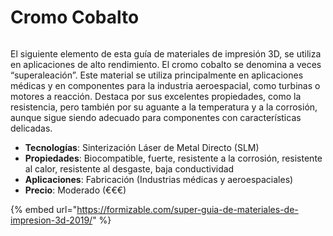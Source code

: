 # Cromo Cobalto

<figure><img src="https://formizable.com/wp-content/uploads/2019/01/Chrome-e1495101076150.jpeg" alt=""><figcaption></figcaption></figure>

El siguiente elemento de esta guía de materiales de impresión 3D, se utiliza en aplicaciones de alto rendimiento. El cromo cobalto se denomina a veces “superaleación”. Este material se utiliza principalmente en aplicaciones médicas y en componentes para la industria aeroespacial, como turbinas o motores a reacción. Destaca por sus excelentes propiedades, como la resistencia, pero también por su aguante a la temperatura y a la corrosión, aunque sigue siendo adecuado para componentes con características delicadas.

* **Tecnologías**: Sinterización Láser de Metal Directo (SLM)
* **Propiedades**: Biocompatible, fuerte, resistente a la corrosión, resistente al calor, resistente al desgaste, baja conductividad
* **Aplicaciones**: Fabricación (Industrias médicas y aeroespaciales)
* **Precio**: Moderado (€€€)

{% embed url="https://formizable.com/super-guia-de-materiales-de-impresion-3d-2019/" %}
